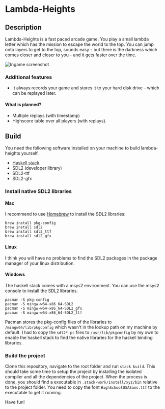 # Lambda-Heights

## Description

Lambda-Heights is a fast paced arcade game. You play a small lambda letter which has the mission to escape the world to the top. You can jump onto layers to get to the top, sounds easy - but there is the darkness which comes closer and closer to you - and it gets faster over the time.

![Ingame screenshot](https://github.com/morgenthum/lambda-heights/blob/master/screenshot.png "Ingame")

### Additional features

- It always records your game and stores it to your hard disk drive - which can be replayed later.

#### What is planned?

- Multiple replays (with timestamp)
- Highscore table over all players (with replays).

## Build

You need the following software installed on your machine to build lambda-heights yourself.
- [Haskell stack](https://docs.haskellstack.org/en/stable/README/)
- SDL2 (developer library)
- SDL2-ttf
- SDL2-gfx

### Install native SDL2 libraries

#### Mac 

I recommend to use [Homebrew](https://brew.sh/) to install the SDL2 libraries:
```
brew install pkg-config
brew install sdl2
brew install sdl2_ttf
brew install sdl2_gfx
```

#### Linux

I think you will have no problems to find the SDL2 packages in the package manager of your linux distribution.

#### Windows

The haskell stack comes with a msys2 environment. You can use the msys2 console to install the SDL2 libraries.

```
pacman -S pkg-config
pacman -S mingw-w64-x86_64-SDL2
pacman -S mingw-w64-x86_64-SDL2_gfx
pacman -S mingw-w64-x86_64-SDL2_ttf
```

Pacman stores the pkg-config files of the libraries to `/mingw64/lib/pkgconfig` which wasn't in the lookup path on my machine by default. I had to copy the `sdl2*.pc` files to `/usr/lib/pkgconfig` by my own to enable the haskell stack to find the native libraries for the haskell binding libraries.

### Build the project

Clone this repository, navigate to the root folder and run `stack build`. This should take some time to setup the project by installing the isolated compiler and all the dependencies of the project. When the process is done, you should find a executable in `.stack-work/install/xyz/bin` relative to the project folder. You need to copy the font `HighSchoolUSASans.ttf` to the executable to get it running.

Have fun!
